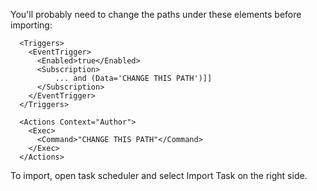 You'll probably need to change the paths under these elements before importing:

```
  <Triggers>
    <EventTrigger>
      <Enabled>true</Enabled>
      <Subscription>
          ... and (Data='CHANGE THIS PATH')]]
      </Subscription>
    </EventTrigger>
  </Triggers>
```
```
  <Actions Context="Author">
    <Exec>
      <Command>"CHANGE THIS PATH"</Command>
    </Exec>
  </Actions>
```
To import, open task scheduler and select Import Task on the right side.
